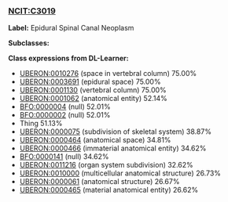 
### [NCIT:C3019](http://purl.obolibrary.org/obo/NCIT_C3019)
**Label:** Epidural Spinal Canal Neoplasm

**Subclasses:** 

**Class expressions from DL-Learner:**

- [UBERON:0010276](http://purl.obolibrary.org/obo/UBERON_0010276) (space in vertebral column) 75.00%
- [UBERON:0003691](http://purl.obolibrary.org/obo/UBERON_0003691) (epidural space) 75.00%
- [UBERON:0001130](http://purl.obolibrary.org/obo/UBERON_0001130) (vertebral column) 75.00%
- [UBERON:0001062](http://purl.obolibrary.org/obo/UBERON_0001062) (anatomical entity) 52.14%
- [BFO:0000004](http://purl.obolibrary.org/obo/BFO_0000004) (null) 52.01%
- [BFO:0000002](http://purl.obolibrary.org/obo/BFO_0000002) (null) 52.01%
- Thing 51.13%
- [UBERON:0000075](http://purl.obolibrary.org/obo/UBERON_0000075) (subdivision of skeletal system) 38.87%
- [UBERON:0000464](http://purl.obolibrary.org/obo/UBERON_0000464) (anatomical space) 34.81%
- [UBERON:0000466](http://purl.obolibrary.org/obo/UBERON_0000466) (immaterial anatomical entity) 34.62%
- [BFO:0000141](http://purl.obolibrary.org/obo/BFO_0000141) (null) 34.62%
- [UBERON:0011216](http://purl.obolibrary.org/obo/UBERON_0011216) (organ system subdivision) 32.62%
- [UBERON:0010000](http://purl.obolibrary.org/obo/UBERON_0010000) (multicellular anatomical structure) 26.73%
- [UBERON:0000061](http://purl.obolibrary.org/obo/UBERON_0000061) (anatomical structure) 26.67%
- [UBERON:0000465](http://purl.obolibrary.org/obo/UBERON_0000465) (material anatomical entity) 26.62%


